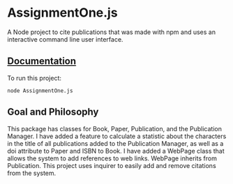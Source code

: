 # AssignmentOne.js

A Node project to cite publications that was made with npm and uses an interactive command line user interface.

## [Documentation](#documentation)
To run this project:
```shell
node AssignmentOne.js
```
## Goal and Philosophy
This package has classes for Book, Paper, Publication, and the Publication Manager. I have added a feature to calculate a statistic about the characters in the title of all publications added to the Publication Manager, as well as a doi attribute to Paper and ISBN to Book. I have added a WebPage class that allows the system to add references to web links. WebPage inherits from Publication. This project uses inquirer to easily add and remove citations from the system.
